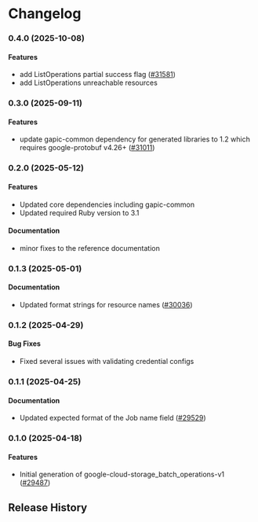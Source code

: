 # Changelog

### 0.4.0 (2025-10-08)

#### Features

* add ListOperations partial success flag ([#31581](https://github.com/googleapis/google-cloud-ruby/issues/31581)) 
* add ListOperations unreachable resources 

### 0.3.0 (2025-09-11)

#### Features

* update gapic-common dependency for generated libraries to 1.2 which requires google-protobuf v4.26+ ([#31011](https://github.com/googleapis/google-cloud-ruby/issues/31011)) 

### 0.2.0 (2025-05-12)

#### Features

* Updated core dependencies including gapic-common 
* Updated required Ruby version to 3.1 
#### Documentation

* minor fixes to the reference documentation 

### 0.1.3 (2025-05-01)

#### Documentation

* Updated format strings for resource names ([#30036](https://github.com/googleapis/google-cloud-ruby/issues/30036)) 

### 0.1.2 (2025-04-29)

#### Bug Fixes

* Fixed several issues with validating credential configs 

### 0.1.1 (2025-04-25)

#### Documentation

* Updated expected format of the Job name field ([#29529](https://github.com/googleapis/google-cloud-ruby/issues/29529)) 

### 0.1.0 (2025-04-18)

#### Features

* Initial generation of google-cloud-storage_batch_operations-v1 ([#29487](https://github.com/googleapis/google-cloud-ruby/issues/29487)) 

## Release History
